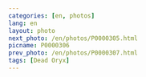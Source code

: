 ```yaml
---
categories: [en, photos]
lang: en
layout: photo
next_photo: /en/photos/P0000305.html
picname: P0000306
prev_photo: /en/photos/P0000307.html
tags: [Dead Oryx]
---
```

